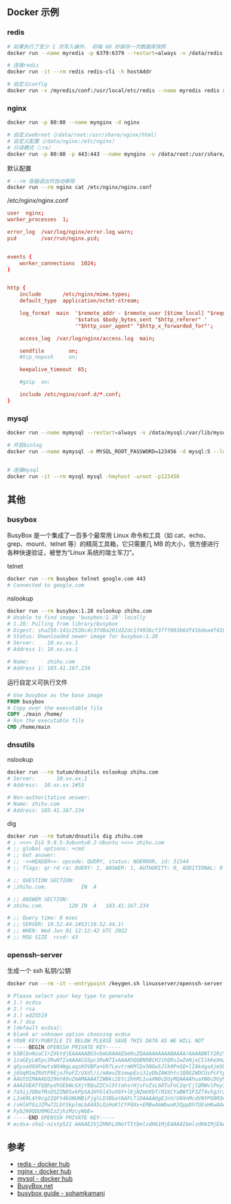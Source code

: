## Docker 示例

### redis

```bash
# 如果执行了至少 1 次写入操作， 将每 60 秒保存一次数据库快照
docker run --name myredis -p 6379:6379 --restart=always -v /data/redis:/data -d redis redis-server --save 60 1 --loglevel warning

# 连接redis
docker run -it --rm redis redis-cli -h hostAddr

# 自定义config
docker run -v /myredis/conf:/usr/local/etc/redis --name myredis redis redis-server /usr/local/etc/redis/redis.conf
```

### nginx

```bash
docker run -p 80:80 --name mynginx -d nginx

# 自定义webroot（/data/root:/usr/share/nginx/html）
# 自定义配置（/data/nginx:/etc/nginx）
# 只读模式（:ro）
docker run -p 80:80 -p 443:443 --name mynginx -v /data/root:/usr/share/nginx/html:ro -v /data/nginx:/etc/nginx:ro --restart=always  -d nginx

```

默认配置

```bash
# --rm 容器退出时自动移除
docker run --rm nginx cat /etc/nginx/nginx.conf
```

/etc/nginx/nginx.conf

```conf
user  nginx;
worker_processes  1;

error_log  /var/log/nginx/error.log warn;
pid        /var/run/nginx.pid;


events {
    worker_connections  1024;
}


http {
    include       /etc/nginx/mime.types;
    default_type  application/octet-stream;

    log_format  main  '$remote_addr - $remote_user [$time_local] "$request" '
                      '$status $body_bytes_sent "$http_referer" '
                      '"$http_user_agent" "$http_x_forwarded_for"';

    access_log  /var/log/nginx/access.log  main;

    sendfile        on;
    #tcp_nopush     on;

    keepalive_timeout  65;

    #gzip  on;

    include /etc/nginx/conf.d/*.conf;
}

```

### mysql

```bash
docker run --name mymysql --restart=always -v /data/mysql:/var/lib/mysql -p 3306:3306 -e MYSQL_ROOT_PASSWORD=123456 -d mysql:5

# 开启binlog
docker run --name mymysql -e MYSQL_ROOT_PASSWORD=123456 -d mysql:5 --log-bin=mysql-bin.log --binlog-format=ROW --server-id=1


# 连接mysql
docker run -it --rm mysql mysql -hmyhost -uroot -p123456
```

## 其他

### busybox

BusyBox 是一个集成了一百多个最常用 Linux 命令和工具（如 cat、echo、grep、mount、telnet 等）的精简工具箱，它只需要几 MB 的大小，很方便进行各种快速验证，被誉为“Linux 系统的瑞士军刀”。


telnet

```bash
docker run --rm busybox telnet google.com 443
# Connected to google.com
```


nslookup

```bash
docker run --rm busybox:1.28 nslookup zhihu.com
# Unable to find image 'busybox:1.28' locally
# 1.28: Pulling from library/busybox
# Digest: sha256:141c253bc4c3fd0a201d32dc1f493bcf3fff003b6df416dea4f41046e0f37d47
# Status: Downloaded newer image for busybox:1.28
# Server:    10.xx.xx.1
# Address 1: 10.xx.xx.1

# Name:      zhihu.com
# Address 1: 103.41.167.234
```


运行自定义可执行文件

```dockerfile
# Use busybox as the base image
FROM busybox
# Copy over the executable file
COPY ./main /home/
# Run the executable file
CMD /home/main
```

### dnsutils

nslookup

```bash
docker run --rm tutum/dnsutils nslookup zhihu.com
# Server:		10.xx.xx.1
# Address:	10.xx.xx.1#53

# Non-authoritative answer:
# Name:	zhihu.com
# Address: 103.41.167.234

```

dig

```bash
docker run --rm tutum/dnsutils dig zhihu.com
# ; <<>> DiG 9.9.5-3ubuntu0.2-Ubuntu <<>> zhihu.com
# ;; global options: +cmd
# ;; Got answer:
# ;; ->>HEADER<<- opcode: QUERY, status: NOERROR, id: 31544
# ;; flags: qr rd ra; QUERY: 1, ANSWER: 1, AUTHORITY: 0, ADDITIONAL: 0

# ;; QUESTION SECTION:
# ;zhihu.com.			IN	A

# ;; ANSWER SECTION:
# zhihu.com.		120	IN	A	103.41.167.234

# ;; Query time: 0 msec
# ;; SERVER: 10.52.44.1#53(10.52.44.1)
# ;; WHEN: Wed Jun 01 12:12:42 UTC 2022
# ;; MSG SIZE  rcvd: 43

```

### openssh-server

生成一个 ssh 私钥/公钥

```bash
docker run --rm -it --entrypoint /keygen.sh linuxserver/openssh-server

# Please select your key type to generate
# 1.) ecdsa
# 2.) rsa
# 3.) ed25519
# 4.) dsa
# [default ecdsa]:
# blank or unknown option choosing ecdsa
# YOUR KEY/PUBFILE IS BELOW PLEASE SAVE THIS DATA AS WE WILL NOT
# -----BEGIN OPENSSH PRIVATE KEY-----
# b3BlbnNzaC1rZXktdjEAAAAABG5vbmUAAAAEbm9uZQAAAAAAAAABAAAArAAAABNlY2RzYS
# 1zaGEyLW5pc3RwNTIxAAAACG5pc3RwNTIxAAAAhQQBN9BCHJ1hQRs1wZeNjxC5lkKeXm21
# qGyseO8XFmwtsNO4WgLaqsKOVBFa+U97LevtrmKMlDx5NGw5Jlk0PnGQ+lIAkdgaXjm5UZ
# j6UqM1mZRdtP9EjoJhoFZ/UXdl/i/mAmvZEsmwpEvi31yDbZAW3htc1Q0GIWOCUsPcFtpg
# AAUtOIMAAAEQ29mYA9vZmAMAAAATZWNkc2Etc2hhMi1uaXN0cDUyMQAAAAhuaXN0cDUyMQ
# AAAIUEATfQQhydYUEbNcGXjY8QuZZCnl5ttahsrHjvFxZsLbDTuFoC2qrCjlQRWvlPey3r
# 7a5ijJQ8eTRsOSZZND5xkPpSAJHYGl45uVGY+lKjNZmUXbT/RI6CYaBWf1F3Zf4v5gJr2R
# LJsKRL4t9cg22QFt4bXNUNBiFjglLD3BbaYAAFLTiDAAAAQgEJnV/U0XnMcdVNYPO8M3wR
# /vHlHTGzJZPw72LbtSkplmLbA4A5LQiHoKlCYF0Xx+ERBw4mWbwxK2QppDhfUExHKwAAAB
# Fyb290QDU0MGIzZjhiMzcyNQE=
# -----END OPENSSH PRIVATE KEY-----
# ecdsa-sha2-nistp521 AAAAE2VjZHNhLXNoYTItbmlzdHA1MjEAAAAIbmlzdHA1MjEAAACFBAE30EIcnWFBGzXBl42PELmWQp5ebbWobKx47xcWbC2w07haAtqqwo5UEVr5T3st6+2uYoyUPHk0bDkmWTQ+cZD6UgCR2BpeOblRmPpSozWZlF20/0SOgmGgVn9Rd2X+L+YCa9kSybCkS+LfXINtkBbeG1zVDQYhY4JSw9wW2mAABS04gw== root@xxx
```

## 参考

- [redis - docker hub](https://hub.docker.com/_/redis)
- [nginx - docker hub](https://hub.docker.com/_/nginx)
- [mysql - docker hub](https://hub.docker.com/_/mysql)
- [BusyBox.net](https://busybox.net/downloads/BusyBox.html)
- [busybox guide - sohamkamani](https://www.sohamkamani.com/docker/busybox-guide/)